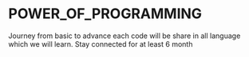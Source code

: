 # POWER_OF_PROGRAMMING
Journey from basic to advance each code will be share in all language which we will learn. Stay connected for at least 6 month
